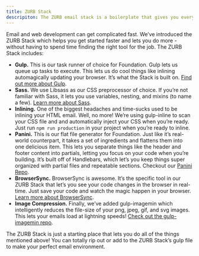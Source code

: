 ```yaml
---
title: ZURB Stack
descripiton: The ZURB email stack is a boilerplate that gives you everything you need to develop and test HTML emails.
---
```


Email and web development can get complicated fast. We’ve introduced the ZURB Stack which helps you get started faster and lets you do more - without having to spend time finding the right tool for the job. The ZURB Stack includes:

- **Gulp.** This is our task runner of choice for Foundation. Gulp lets us queue up tasks to execute. This lets us do cool things like inlining automagically updating your browser. It’s what the Stack is built on. [Find out more about Gulp](http://gulpjs.com/).
- **Sass.** We use Libsass as our CSS preprocessor of choice. If you’re not familiar with Sass, it lets you use variables, nesting, and mixins (to name a few). [Learn more about Sass](http://sass-lang.com/).
- **Inlining.** One of the biggest headaches and time-sucks used to be inlining your HTML email. Well, no more! We’re using gulp-inline to scan your CSS file and and automatically inject your CSS when you’re ready. Just run `npm run production` in your project when you’re ready to inline.
- **Panini.** This is our flat file generator for Foundation. Just like it’s real-world counterpart, it takes a set of ingredients and flattens them into one delicious item. This lets you separate things like the header and footer content into partials, letting you focus on your code when you’re building. It’s built off of Handlebars, which let’s you keep things super organized with partial files and repeatable sections. Checkout our [Panini Repo](https://github.com/zurb/panini).
- **BrowserSync.** BrowserSync is awesome. It’s the specific tool in our ZURB Stack that let’s you see your code changes in the browser in real-time. Just save your code and watch the magic happen in your browser. [Learn more about BrowserSync](https://www.browsersync.io/).
- **Image Compression.** Finally, we’ve added gulp-imagemin which intelligently reduces the file-size of your png, jpeg, gif, and svg images. This lets your emails load at lightning speeds! [Check out the gulp-imagemin repo](https://github.com/sindresorhus/gulp-imagemin).

The ZURB Stack is just a starting place that lets you do all of the things mentioned above! You can totally rip out or add to the ZURB Stack’s gulp file to make your perfect email environment.
